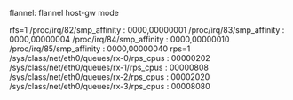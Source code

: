 flannel: flannel host-gw mode 

rfs=1
/proc/irq/82/smp_affinity : 0000,00000001
/proc/irq/83/smp_affinity : 0000,00000004
/proc/irq/84/smp_affinity : 0000,00000010
/proc/irq/85/smp_affinity : 0000,00000040
rps=1 
/sys/class/net/eth0/queues/rx-0/rps_cpus : 00000202
/sys/class/net/eth0/queues/rx-1/rps_cpus : 00000808
/sys/class/net/eth0/queues/rx-2/rps_cpus : 00002020
/sys/class/net/eth0/queues/rx-3/rps_cpus : 00008080

